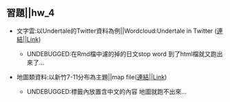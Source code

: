 ﻿## 習題||hw_4

- 文字雲:以Undertale的Twitter資料為例||Wordcloud:Undertale in Twitter ([連結||Link](https://perilium.github.io/NTU-CSX4001/Week_4/hw_4/Wordcloud/Wordcloud_Tweet_Undertale_jp.html))
	- UNDEBUGGED:在Rmd檔中濾的掉的日文stop word 到了html檔就又跑出來了...

- 地圖類資料:以新竹7-11分布為主題||map file([連結||Link](https://perilium.github.io/NTU-CSX4001/Week_4/hw_4/map/Hsinchu_7-11.html))
	- UNDEBUGGED:標籤內放置含中文的內容 地圖就跑不出來...	
	
